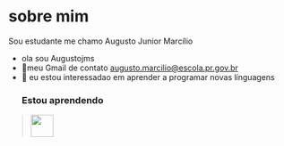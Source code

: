   # sobre mim


  Sou estudante me chamo Augusto Junior Marcílio
- ola sou Augustojms
- 👋meu Gmail de contato 
augusto.marcilio@escola.pr.gov.br
- 👀 eu estou interessadao  em aprender a programar  novas  línguagens 
  ### Estou aprendendo

> <img src="https://cdn.jsdelivr.net/gh/devicons/devicon/icons/linux/linux-original.svg" width="40" height="40"/>

